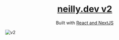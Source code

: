 <h1 align="center">
  <a href="https://neilly.dev" target="_blank">neilly.dev v2</a>
</h1>
<p align="center">
  Built with <a href="https://reactjs.org/" target="_blank">React and NextJS</a>
</p>

![v2](https://i.gyazo.com/7cab0ff163b8f7caad2254e726a7babc.png)
